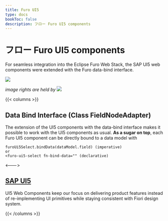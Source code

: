 ```yaml
---
title: Furo UI5
type: docs
bookToc: false
description: フロー Furo UI5 components
---
```


# フロー Furo UI5 components
For seamless integration into the Eclipse Furo Web Stack, the SAP UI5 web components were extended with the Furo data-bind interface.

![](https://sap.github.io/ui5-webcomponents/assets/images/Frame.png)

*image rights are held by*  ![](https://sap.github.io/ui5-webcomponents/assets/images/sap-negative.png)


{{< columns >}}
## Data Bind Interface (Class FieldNodeAdapter)
The extension of the UI5 components with the data-bind interface makes it possible to work with the UI5 components as usual. **As a sugar on top**, each Furo UI5 component can be directly bound to a data model with 

  ```
  furoUi5Select.bindData(dataModel.field) (imperative)
  or
  <furo-ui5-select fn-bind-data="" (declarative)
  ```
<--->


## [SAP UI5](https://sap.github.io/ui5-webcomponents/)
UI5 Web Components keep our focus on delivering product features instead of re-implementing UI primitives while staying consistent with Fiori design system.

{{< /columns >}}
